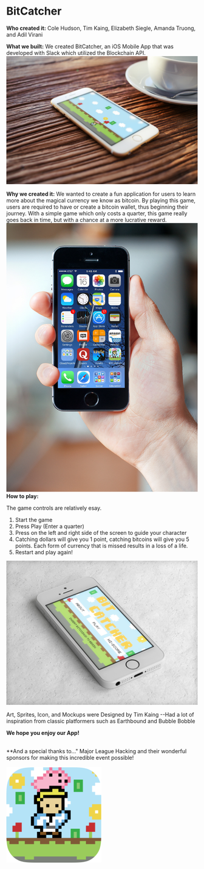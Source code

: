 # BitCatcher

**Who created it:** 
Cole Hudson, Tim Kaing, Elizabeth Siegle, Amanda Truong, and Adil Virani

**What we built:** 
We created BitCatcher, an iOS Mobile App that was developed with Slack which utilized the Blockchain API. 
<img src="https://github.com/ColeHud/therealbit/blob/master/Assets/mockup1.jpg">

**Why we created it:** 
We wanted to create a fun application for users to learn more about the magical currency we know as bitcoin. By playing this game, users are required to have or create a bitcoin wallet, thus beginning their journey. With a simple game which only costs a quarter, this game really goes back in time, but with a chance at a more lucrative reward.
<img src="https://github.com/ColeHud/therealbit/blob/master/Assets/mockup3.jpg">
**How to play:**

The game controls are relatively esay. 
1. Start the game
2. Press Play (Enter a quarter)
3. Press on the left and right side of the screen to guide your character
4. Catching dollars will give you 1 point, catching bitcoins will give you 5 points. Each form of currency that is missed results in a loss of a life. 
5. Restart and play again!
<img src="https://github.com/ColeHud/therealbit/blob/master/Assets/mockup2.jpg">

Art, Sprites, Icon, and Mockups were Designed by Tim Kaing
--Had a lot of inspiration from classic platformers such as Earthbound and Bubble Bobble

**We hope you enjoy our App!**<br> <br>

**And a special thanks to..."
Major League Hacking and their wonderful sponsors for making this incredible event possible! <br> <br> 
<img src="https://github.com/ColeHud/therealbit/blob/master/Assets/App_Icon.png" width="250">
